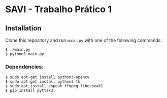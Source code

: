 # SAVI - Trabalho Prático 1





## Installation

Clone this repository and run `main.py` with one of the following commands:
```console
$ ./main.py
$ python3 main.py
```


### Dependencies:

```console
$ sudo apt-get install python3-opencv
$ sudo apt-get install python3-tk
$ sudo apt install espeak ffmpeg libespeak1
$ pip install pyttsx3
```

